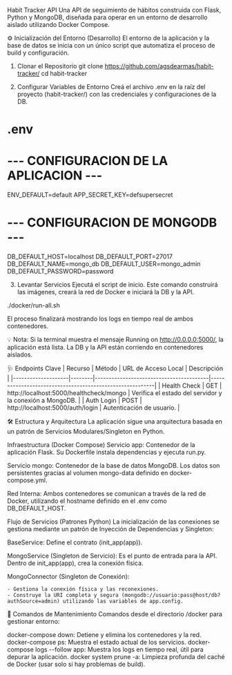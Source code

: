 Habit Tracker API
Una API de seguimiento de hábitos construida con Flask, Python y MongoDB, diseñada para operar en un entorno de desarrollo aislado utilizando Docker Compose.


⚙️ Inicialización del Entorno (Desarrollo)
El entorno de la aplicación y la base de datos se inicia con un único script que automatiza el proceso de build y configuración.

1. Clonar el Repositorio
git clone https://github.com/agsdearmas/habit-tracker/
cd habit-tracker

2. Configurar Variables de Entorno
Creá el archivo .env en la raíz del proyecto (habit-tracker/) con las credenciales y configuraciones de la DB.

# .env
# --- CONFIGURACION DE LA APLICACION ---
ENV_DEFAULT=default
APP_SECRET_KEY=defsupersecret

# --- CONFIGURACION DE MONGODB ---
DB_DEFAULT_HOST=localhost
DB_DEFAULT_PORT=27017
DB_DEFAULT_NAME=mongo_db
DB_DEFAULT_USER=mongo_admin
DB_DEFAULT_PASSWORD=password

3. Levantar Servicios
Ejecutá el script de inicio. Este comando construirá las imágenes, creará la red de Docker e iniciará la DB y la API.

./docker/run-all.sh

El proceso finalizará mostrando los logs en tiempo real de ambos contenedores.

💡 Nota: Si la terminal muestra el mensaje Running on http://0.0.0.0:5000/, la aplicación está lista. La DB y la API están corriendo en contenedores aislados.

🩺 Endpoints Clave
| Recurso            | Método | URL de Acceso Local                     | Descripción                                              |
|--------------------|--------|-----------------------------------------|----------------------------------------------------------|
| Health Check       | GET    | http://localhost:5000/healthcheck/mongo | Verifica el estado del servidor y la conexión a MongoDB. |
| Auth Login         | POST   | http://localhost:5000/auth/login        | Autenticación de usuario.                                |


🛠️ Estructura y Arquitectura
La aplicación sigue una arquitectura basada en un patrón de Servicios Modulares/Singleton en Python.

Infraestructura (Docker Compose)
Servicio app: Contenedor de la aplicación Flask. Su Dockerfile instala dependencias y ejecuta run.py.

Servicio mongo: Contenedor de la base de datos MongoDB. Los datos son persistentes gracias al volumen mongo-data definido en docker-compose.yml.

Red Interna: Ambos contenedores se comunican a través de la red de Docker, utilizando el hostname definido en el .env como DB_DEFAULT_HOST.

Flujo de Servicios (Patrones Python)
La inicialización de las conexiones se gestiona mediante un patrón de Inyección de Dependencias y Singleton:

BaseService: Define el contrato (init_app(app)).

MongoService (Singleton de Servicio): Es el punto de entrada para la API. Dentro de init_app(app), crea la conexión física.

MongoConnector (Singleton de Conexión):

    - Gestiona la conexión física y las reconexiones.
    - Construye la URI completa y segura (mongodb://usuario:pass@host/db?authSource=admin) utilizando las variables de app.config.

🛑 Comandos de Mantenimiento
Comandos desde el directorio /docker para gestionar entorno:

docker-compose down:	            Detiene y elimina los contenedores y la red.
docker-compose ps:	                Muestra el estado actual de los servicios.
docker-compose logs --follow app:	Muestra los logs en tiempo real, útil para depurar la aplicación.
docker system prune -a:	            Limpieza profunda del caché de Docker (usar solo si hay problemas de build).